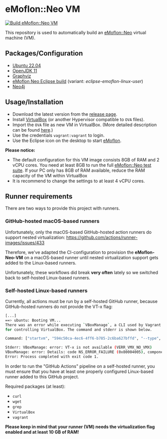 # eMoflon::Neo VM

[![Build eMoflon::Neo VM](https://github.com/eMoflon/emoflon-neo-vm/actions/workflows/vagrant-up.yml/badge.svg?branch=main&event=push)](https://github.com/eMoflon/emoflon-neo-vm/actions/workflows/vagrant-up.yml)

This repository is used to automatically build an [eMoflon::Neo](https://emoflon.org/neo/) virtual machine (VM).


## Packages/Configuration

- [Ubuntu 22.04](https://app.vagrantup.com/gusztavvargadr/boxes/xubuntu-desktop-2204-lts)
- [OpenJDK 11](https://openjdk.org/projects/jdk/11/)
- [Graphviz](https://graphviz.org/)
- [eMoflon Neo Eclipse build](https://github.com/eMoflon/emoflon-neo-eclipse-build) (variant: *eclipse-emoflon-linux-user*)
- [Neo4j](https://neo4j.com/)


## Usage/Installation

- Download the latest version from the [release page](https://github.com/eMoflon/emoflon-neo-vm/releases/latest).
- Install [VirtualBox](https://www.virtualbox.org/) (or another Hypervisor compatible to `OVA` files).
- Import the `OVA` file as new VM in VirtualBox. (More detailed description can be found [here](https://docs.oracle.com/cd/E26217_01/E26796/html/qs-import-vm.html).)
- Use the credentials `vagrant:vagrant` to login.
- Use the Eclipse icon on the desktop to start [eMoflon](https://emoflon.org).

**Please notice:**
- The default configuration for this VM image consists 8GB of RAM and 2 vCPU cores.
You need at least 8GB to run the full [eMoflon::Neo test suite](https://github.com/eMoflon/emoflon-neo/blob/master/projectSetRuntime.psf). If your PC only has 8GB of RAM available, reduce the RAM capacity of the VM within VirtualBox
- It is recommend to change the settings to at least 4 vCPU cores.


## Runner requirements

There are two ways to provide this project with runners.

### GitHub-hosted macOS-based runners

Unfortunately, only the macOS-based GitHub-hosted action runners do support nested virtualization: https://github.com/actions/runner-images/issues/433

Therefore, we've adapted the CI-configuration to provision the **eMoflon-Neo-VM** on a macOS-based runner until nested virtualization support gets added to the Linux-based runners.

Unfortunately, these workflows did break **very often** lately so we switched back to self-hosted Linux-based runners.

### Self-hosted Linux-based runners

Currently, all actions must be run by a self-hosted GitHub runner, because GitHub-hosted runners do not provide the VT-x flag:
```bash
[...]
==> ubuntu: Booting VM...
There was an error while executing `VBoxManage`, a CLI used by Vagrant
for controlling VirtualBox. The command and stderr is shown below.

Command: ["startvm", "594c50ca-4ec6-4ff6-b785-2c6ba627bffd", "--type", "headless"]

Stderr: VBoxManage: error: VT-x is not available (VERR_VMX_NO_VMX)
VBoxManage: error: Details: code NS_ERROR_FAILURE (0x80004005), component ConsoleWrap, interface IConsole
Error: Process completed with exit code 1.
```

In order to run the "GitHub Actions" pipeline on a self-hosted runner, you must ensure that you have at least one properly configured Linux-based runner added to this GitHub project.

Required packages (at least):
- `curl`
- `wget`
- `grep`
- `VirtualBox`
- `vagrant`

**Please keep in mind that your runner (VM) needs the virtualization flag enabled and at least 10 GB of RAM!**
